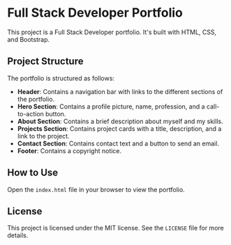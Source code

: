 # Full Stack Developer Portfolio

This project is a Full Stack Developer portfolio. It's built with HTML, CSS, and Bootstrap.

## Project Structure

The portfolio is structured as follows:

- **Header**: Contains a navigation bar with links to the different sections of the portfolio.
- **Hero Section**: Contains a profile picture, name, profession, and a call-to-action button.
- **About Section**: Contains a brief description about myself and my skills.
- **Projects Section**: Contains project cards with a title, description, and a link to the project.
- **Contact Section**: Contains contact text and a button to send an email.
- **Footer**: Contains a copyright notice.

## How to Use

Open the `index.html` file in your browser to view the portfolio.

## License

This project is licensed under the MIT license. See the `LICENSE` file for more details.
